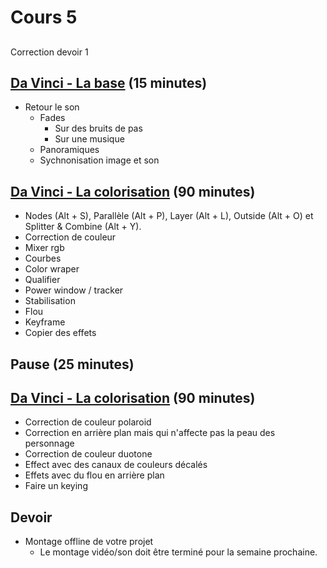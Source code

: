 # Cours 5

##
Correction devoir 1

## [Da Vinci - La base](da_vinci_base.md) (15  minutes)
* Retour le son
  * Fades
    * Sur des bruits de pas
    * Sur une musique
  * Panoramiques
  * Sychnonisation image et son

## [Da Vinci - La colorisation](da_vinci_colorisation.md) (90  minutes)
* Nodes (Alt + S), Parallèle (Alt + P), Layer (Alt + L), Outside (Alt + O) et Splitter & Combine (Alt + Y).
* Correction de couleur 
* Mixer rgb 
* Courbes 
* Color wraper 
* Qualifier 
* Power window / tracker 
* Stabilisation 
* Flou 
* Keyframe
* Copier des effets

## Pause (25  minutes)

## [Da Vinci - La colorisation](da_vinci_colorisation.md) (90  minutes)

* Correction de couleur polaroid 
* Correction en arrière plan mais qui n'affecte pas la peau des personnage
* Correction de couleur duotone
* Effect avec des canaux de couleurs décalés
* Effets avec du flou en arrière plan
* Faire un keying


## Devoir
* Montage offline de votre projet
  * Le montage vidéo/son doit être terminé pour la semaine prochaine. 
